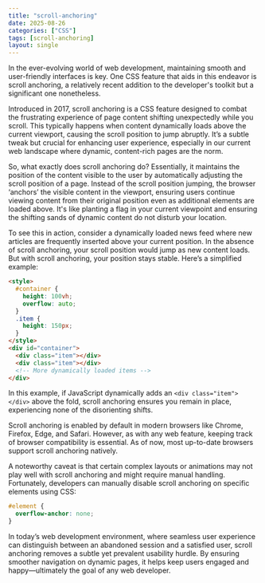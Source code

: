 ```yaml
---
title: "scroll-anchoring"
date: 2025-08-26
categories: ["CSS"]
tags: [scroll-anchoring]
layout: single
---
```


In the ever-evolving world of web development, maintaining smooth and user-friendly interfaces is key. One CSS feature that aids in this endeavor is scroll anchoring, a relatively recent addition to the developer's toolkit but a significant one nonetheless.

Introduced in 2017, scroll anchoring is a CSS feature designed to combat the frustrating experience of page content shifting unexpectedly while you scroll. This typically happens when content dynamically loads above the current viewport, causing the scroll position to jump abruptly. It’s a subtle tweak but crucial for enhancing user experience, especially in our current web landscape where dynamic, content-rich pages are the norm.

So, what exactly does scroll anchoring do? Essentially, it maintains the position of the content visible to the user by automatically adjusting the scroll position of a page. Instead of the scroll position jumping, the browser ‘anchors’ the visible content in the viewport, ensuring users continue viewing content from their original position even as additional elements are loaded above. It's like planting a flag in your current viewpoint and ensuring the shifting sands of dynamic content do not disturb your location.

To see this in action, consider a dynamically loaded news feed where new articles are frequently inserted above your current position. In the absence of scroll anchoring, your scroll position would jump as new content loads. But with scroll anchoring, your position stays stable. Here’s a simplified example:

```html
<style>
  #container {
    height: 100vh;
    overflow: auto;
  }
  .item {
    height: 150px;
  }
</style>
<div id="container">
  <div class="item"></div>
  <div class="item"></div>
  <!-- More dynamically loaded items -->
</div>
```

In this example, if JavaScript dynamically adds an `<div class="item"></div>` above the fold, scroll anchoring ensures you remain in place, experiencing none of the disorienting shifts.

Scroll anchoring is enabled by default in modern browsers like Chrome, Firefox, Edge, and Safari. However, as with any web feature, keeping track of browser compatibility is essential. As of now, most up-to-date browsers support scroll anchoring natively.

A noteworthy caveat is that certain complex layouts or animations may not play well with scroll anchoring and might require manual handling. Fortunately, developers can manually disable scroll anchoring on specific elements using CSS:

```css
#element {
  overflow-anchor: none;
}
```

In today’s web development environment, where seamless user experience can distinguish between an abandoned session and a satisfied user, scroll anchoring removes a subtle yet prevalent usability hurdle. By ensuring smoother navigation on dynamic pages, it helps keep users engaged and happy—ultimately the goal of any web developer.
